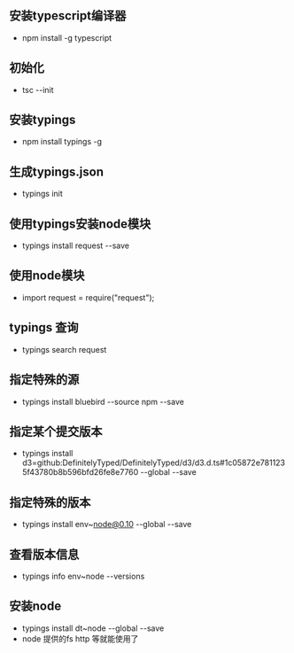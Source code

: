 
## 安装typescript编译器
- npm install -g typescript
## 初始化 
- tsc --init
## 安装typings
- npm install typings -g


## 生成typings.json
- typings init

## 使用typings安装node模块
- typings install request --save

## 使用node模块
- import request = require("request");

## typings 查询
- typings search request

## 指定特殊的源
- typings install bluebird --source npm --save

## 指定某个提交版本
- typings install d3=github:DefinitelyTyped/DefinitelyTyped/d3/d3.d.ts#1c05872e7811235f43780b8b596bfd26fe8e7760 --global --save


## 指定特殊的版本
- typings install env~node@0.10 --global --save

## 查看版本信息
- typings info env~node --versions

## 安装node
- typings install dt~node --global --save
- node 提供的fs http 等就能使用了


